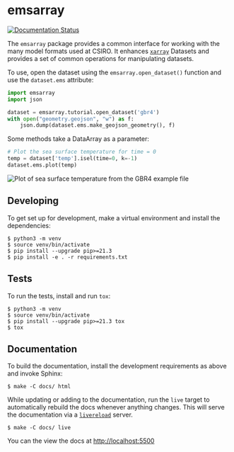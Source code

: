 # emsarray

[![Documentation Status](https://readthedocs.org/projects/emsarray/badge/?version=latest)](https://emsarray.readthedocs.io/en/latest/?badge=latest)

The `emsarray` package provides a common interface
for working with the many model formats used at CSIRO.
It enhances [`xarray`][xarray] Datasets
and provides a set of common operations for manipulating datasets.

To use, open the dataset using the `emsarray.open_dataset()` function
and use the `dataset.ems` attribute:

```python
import emsarray
import json

dataset = emsarray.tutorial.open_dataset('gbr4')
with open("geometry.geojson", "w") as f:
	json.dump(dataset.ems.make_geojson_geometry(), f)
```

Some methods take a DataArray as a parameter:

```python
# Plot the sea surface temperature for time = 0
temp = dataset['temp'].isel(time=0, k=-1)
dataset.ems.plot(temp)
```

![Plot of sea surface temperature from the GBR4 example file](docs/_static/images/gbr4_temp.png)

## Developing

To get set up for development, make a virtual environment and install the dependencies:

```shell
$ python3 -m venv
$ source venv/bin/activate
$ pip install --upgrade pip>=21.3
$ pip install -e . -r requirements.txt
```

## Tests

To run the tests, install and run `tox`:

```shell
$ python3 -m venv
$ source venv/bin/activate
$ pip install --upgrade pip>=21.3 tox
$ tox
```

## Documentation

To build the documentation, install the development requirements as above and invoke Sphinx:

```shell
$ make -C docs/ html
```

While updating or adding to the documentation,
run the `live` target to automatically rebuild the docs whenever anything changes.
This will serve the documentation via a [`livereload`][livereload] server.

```shell
$ make -C docs/ live
```

You can the view the docs at <http://localhost:5500>

[xarray]: https://xarray.pydata.org/
[livereload]: https://livereload.readthedocs.io/en/latest/
